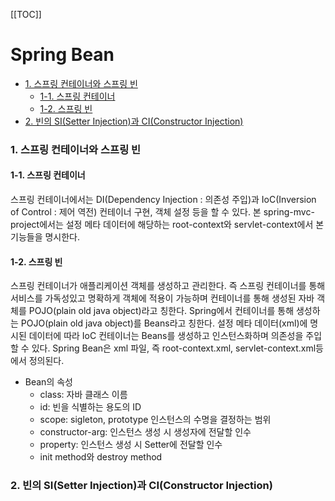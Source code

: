 [[TOC]]
# Spring Bean
- [1. 스프링 컨테이너와 스프링 빈](#1-스프링-컨테이너와-스프링-빈)
  + [1-1. 스프링 컨테이너](#11-스프링-컨테이너)
  + [1-2. 스프링 빈](#12-스프링-빈)
- [2. 빈의 SI(Setter Injection)과 CI(Constructor Injection)](#2-빈의-sisetter-injection과-ciconstructor-injection)
### 1. 스프링 컨테이너와 스프링 빈

#### 1-1. 스프링 컨테이너
스프링 컨테이너에서는 DI(Dependency Injection : 의존성 주입)과 IoC(Inversion of Control : 제어 역전) 컨테이너 구현, 객체 설정 등을 할 수 있다.
본 spring-mvc-project에서는 설정 메타 데이터에 해당하는 root-context와 servlet-context에서 본 기능들을 명시한다.

#### 1-2. 스프링 빈
스프링 컨테이너가 애플리케이션 객체를 생성하고 관리한다. 즉 스프링 컨테이너를 통해 서비스를 가독성있고 명확하게 객체에 적용이 가능하며 컨테이너를 통해 생성된 자바 객체를
POJO(plain old java object)라고 칭한다. Spring에서 컨테이너를 통해 생성하는 POJO(plain old java object)를 Beans라고 칭한다.
설정 메타 데이터(xml)에 명시된 데이터에 따라 IoC 컨테이너는 Beans를 생성하고 인스턴스화하며 의존성을 주입할 수 있다.
Spring Bean은 xml 파일, 즉 root-context.xml, servlet-context.xml등에서 정의된다.

- Bean의 속성
  + class: 자바 클래스 이름
  + id: 빈을 식별하는 용도의 ID
  + scope: sigleton, prototype 인스턴스의 수명을 결정하는 범위
  + constructor-arg: 인스턴스 생성 시 생성자에 전달할 인수
  + property: 인스턴스 생성 시 Setter에 전달할 인수
  + init method와 destroy method
  
### 2. 빈의 SI(Setter Injection)과 CI(Constructor Injection)




























